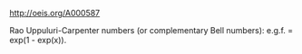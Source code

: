 http://oeis.org/A000587

Rao Uppuluri-Carpenter numbers (or complementary Bell numbers): e.g.f. = exp(1 - exp(x)).
